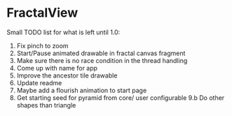 # FractalView

Small TODO list for what is left until 1.0:

1. Fix pinch to zoom
2. Start/Pause animated drawable in fractal canvas fragment
3. Make sure there is no race condition in the thread handling
4. Come up with name for app
5. Improve the ancestor tile drawable
6. Update readme
7. Maybe add a flourish animation to start page
9. Get starting seed for pyramid from core/ user configurable
9.b Do other shapes than triangle
